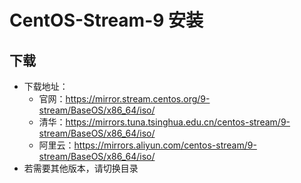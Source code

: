 # CentOS-Stream-9 安装


## 下载
- 下载地址：
  - 官网：https://mirror.stream.centos.org/9-stream/BaseOS/x86_64/iso/
  - 清华：https://mirrors.tuna.tsinghua.edu.cn/centos-stream/9-stream/BaseOS/x86_64/iso/
  - 阿里云：https://mirrors.aliyun.com/centos-stream/9-stream/BaseOS/x86_64/iso/
- 若需要其他版本，请切换目录
